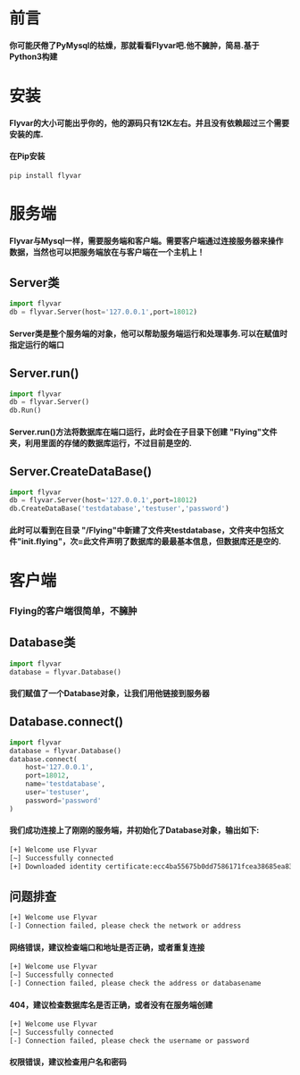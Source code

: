 # 前言
#### 你可能厌倦了PyMysql的枯燥，那就看看Flyvar吧.他不臃肿，简易.基于Python3构建
# 安装
#### Flyvar的大小可能出乎你的，他的源码只有12K左右。并且没有依赖超过三个需要安装的库.
#### 在Pip安装
`pip install flyvar`
# 服务端
#### Flyvar与Mysql一样，需要服务端和客户端。需要客户端通过连接服务器来操作数据，当然也可以把服务端放在与客户端在一个主机上！
## Server类
```python
import flyvar
db = flyvar.Server(host='127.0.0.1',port=18012)
```
#### Server类是整个服务端的对象，他可以帮助服务端运行和处理事务.可以在赋值时指定运行的端口
## Server.run()
```python
import flyvar
db = flyvar.Server()
db.Run()
```
#### Server.run()方法将数据库在端口运行，此时会在子目录下创建 "Flying"文件夹，利用里面的存储的数据库运行，不过目前是空的.
## Server.CreateDataBase()
```python
import flyvar
db = flyvar.Server(host='127.0.0.1',port=18012)
db.CreateDataBase('testdatabase','testuser','password')
```
#### 此时可以看到在目录 "/Flying"中新建了文件夹testdatabase，文件夹中包括文件"__init__.flying"，次=此文件声明了数据库的最最基本信息，但数据库还是空的.

# 客户端
### Flying的客户端很简单，不臃肿
## Database类
```python
import flyvar
database = flyvar.Database()
```
#### 我们赋值了一个Database对象，让我们用他链接到服务器
## Database.connect()
```python
import flyvar
database = flyvar.Database()
database.connect(
    host='127.0.0.1',
    port=18012,
    name='testdatabase',
    user='testuser',
    password='password'
)
```
#### 我们成功连接上了刚刚的服务端，并初始化了Database对象，输出如下:
```Bash
[+] Welcome use Flyvar
[~] Successfully connected
[+] Downloaded identity certificate:ecc4ba55675b0dd7586171fcea38685ea838b98b64bcbb9b2625bc1be5284bab
```
## 问题排查
```Bash
[+] Welcome use Flyvar
[-] Connection failed, please check the network or address
```
#### 网络错误，建议检查端口和地址是否正确，或者重复连接
```Bash
[+] Welcome use Flyvar
[~] Successfully connected
[-] Connection failed, please check the address or databasename
```
#### 404，建议检查数据库名是否正确，或者没有在服务端创建
```Bash
[+] Welcome use Flyvar
[~] Successfully connected
[-] Connection failed, please check the username or password
```
#### 权限错误，建议检查用户名和密码
